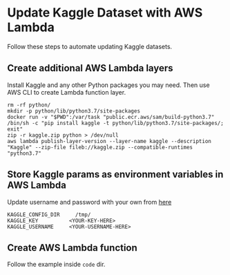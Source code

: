 # Update Kaggle Dataset with AWS Lambda

Follow these steps to automate updating Kaggle datasets.

## Create additional AWS Lambda layers

Install Kaggle and any other Python packages you may need. Then use AWS CLI to create Lambda function layer.

```
rm -rf python/
mkdir -p python/lib/python3.7/site-packages
docker run -v "$PWD":/var/task "public.ecr.aws/sam/build-python3.7" /bin/sh -c "pip install kaggle -t python/lib/python3.7/site-packages/; exit"
zip -r kaggle.zip python > /dev/null
aws lambda publish-layer-version --layer-name kaggle --description "Kaggle" --zip-file fileb://kaggle.zip --compatible-runtimes "python3.7"
```

## Store Kaggle params as environment variables in AWS Lambda

Update username and password with your own from [here](https://www.kaggle.com/docs/api)

```
KAGGLE_CONFIG_DIR	  /tmp/
KAGGLE_KEY	        <YOUR-KEY-HERE>
KAGGLE_USERNAME	    <YOUR-USERNAME-HERE>
```

## Create AWS Lambda function

Follow the example inside `code` dir.
